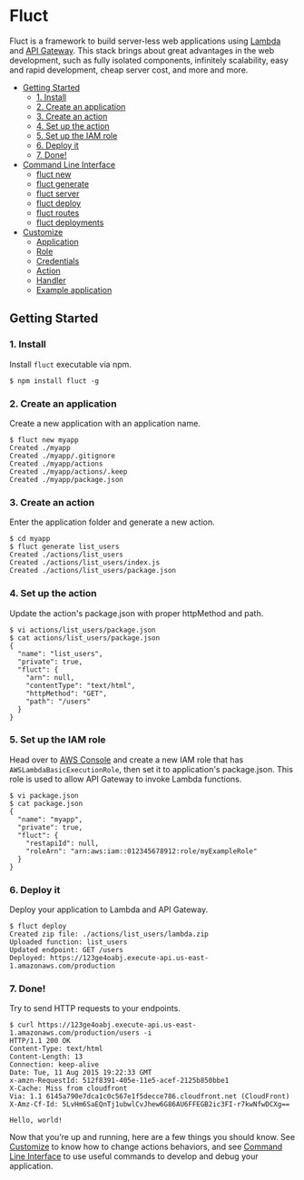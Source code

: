 # Fluct
Fluct is a framework to build server-less web applications using
[Lambda](https://aws.amazon.com/lambda/) and [API Gateway](https://aws.amazon.com/api-gateway/).
This stack brings about great advantages in the web development,
such as fully isolated components, infinitely scalability, easy and rapid development,
cheap server cost, and more and more.

- [Getting Started](#getting-started)
  - [1. Install](#install)
  - [2. Create an application](#create-an-application)
  - [3. Create an action](#create-an-action)
  - [4. Set up the action](#set-up-the-action)
  - [5. Set up the IAM role](#set-up-the-iam-role)
  - [6. Deploy it](#deploy-it)
  - [7. Done!](#done)
- [Command Line Interface](/docs/command-line-interface.md)
  - [fluct new](/docs/command-line-interface.md#fluct-new)
  - [fluct generate](/docs/command-line-interface.md#fluct-generate)
  - [fluct server](/docs/command-line-interface.md#fluct-server)
  - [fluct deploy](/docs/command-line-interface.md#fluct-deploy)
  - [fluct routes](/docs/command-line-interface.md#fluct-routes)
  - [fluct deployments](/docs/command-line-interface.md#fluct-deployments)
- [Customize](/docs/customize.md)
  - [Application](/docs/customize.md#application)
  - [Role](/docs/customize.md#role)
  - [Credentials](/docs/customize.md#credentials)
  - [Action](/docs/customize.md#action)
  - [Handler](/docs/customize.md#handler)
  - [Example application](/docs/customize.md#example-application)

## Getting Started
### 1. Install
Install `fluct` executable via npm.

```
$ npm install fluct -g
```

### 2. Create an application
Create a new application with an application name.

```
$ fluct new myapp
Created ./myapp
Created ./myapp/.gitignore
Created ./myapp/actions
Created ./myapp/actions/.keep
Created ./myapp/package.json
```

### 3. Create an action
Enter the application folder and generate a new action.

```
$ cd myapp
$ fluct generate list_users
Created ./actions/list_users
Created ./actions/list_users/index.js
Created ./actions/list_users/package.json
```

### 4. Set up the action
Update the action's package.json with proper httpMethod and path.

```
$ vi actions/list_users/package.json
$ cat actions/list_users/package.json
{
  "name": "list_users",
  "private": true,
  "fluct": {
    "arn": null,
    "contentType": "text/html",
    "httpMethod": "GET",
    "path": "/users"
  }
}
```

### 5. Set up the IAM role
Head over to [AWS Console](https://console.aws.amazon.com) and create a new IAM role
that has `AWSLambdaBasicExecutionRole`, then set it to application's package.json.
This role is used to allow API Gateway to invoke Lambda functions.

```
$ vi package.json
$ cat package.json
{
  "name": "myapp",
  "private": true,
  "fluct": {
    "restapiId": null,
    "roleArn": "arn:aws:iam::012345678912:role/myExampleRole"
  }
}
```

### 6. Deploy it
Deploy your application to Lambda and API Gateway.

```
$ fluct deploy
Created zip file: ./actions/list_users/lambda.zip
Uploaded function: list_users
Updated endpoint: GET /users
Deployed: https://123ge4oabj.execute-api.us-east-1.amazonaws.com/production
```

### 7. Done!
Try to send HTTP requests to your endpoints.

```
$ curl https://123ge4oabj.execute-api.us-east-1.amazonaws.com/production/users -i
HTTP/1.1 200 OK
Content-Type: text/html
Content-Length: 13
Connection: keep-alive
Date: Tue, 11 Aug 2015 19:22:33 GMT
x-amzn-RequestId: 512f8391-405e-11e5-acef-2125b850bbe1
X-Cache: Miss from cloudfront
Via: 1.1 6145a790e7dca1c0c567e1f5decce786.cloudfront.net (CloudFront)
X-Amz-Cf-Id: 5LvHm6SaEQnTj1ubwlCvJhew6G86AU6FFEGB2ic3FI-r7kwNfwDCXg==

Hello, world!
```

Now that you’re up and running, here are a few things you should know.
See [Customize](/customize) to know how to change actions behaviors,
and see [Command Line Interface](/command-line-interface) to use useful commands
to develop and debug your application.
